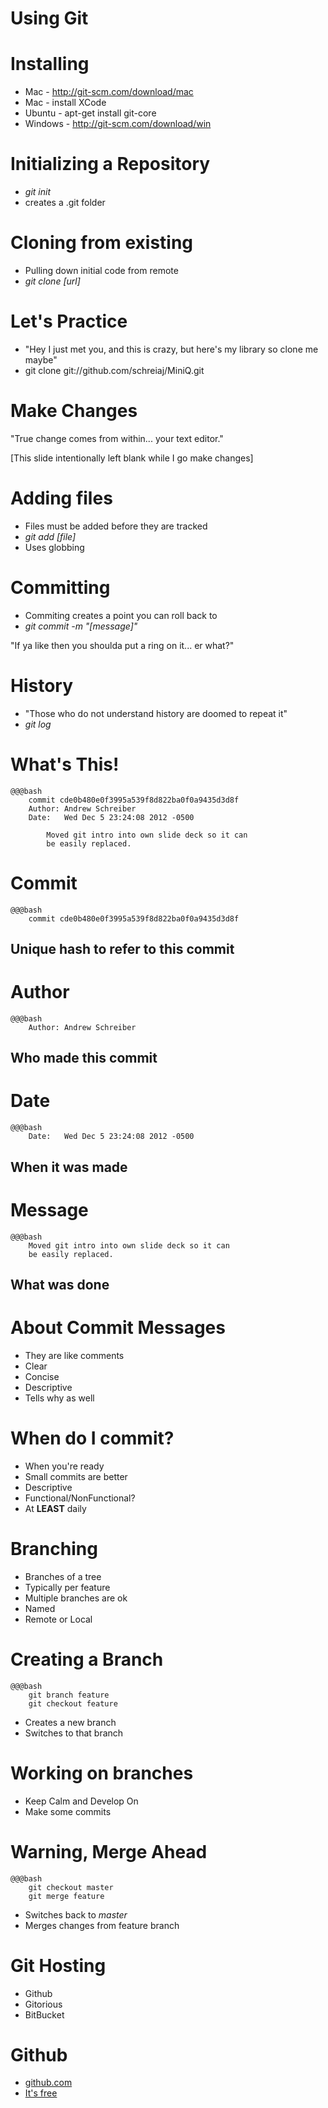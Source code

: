 
<!SLIDE>
# Using Git

<!SLIDE small incremental bullets>
# Installing
* Mac - http://git-scm.com/download/mac
* Mac - install XCode
* Ubuntu - apt-get install git-core
* Windows - http://git-scm.com/download/win

<!SLIDE incremental bullets>
# Initializing a Repository
* _git init_
* creates a .git folder


<!SLIDE incremental bullets>
# Cloning from existing
* Pulling down initial code from remote
* _git clone [url]_

<!SLIDE  incremental bullets>
# Let's Practice
* "Hey I just met you, and this is crazy, but here's my library so clone me maybe"
* git clone git://github.com/schreiaj/MiniQ.git

<!SLIDE>
# Make Changes
"True change comes from within... your text editor."

<!SLIDE incremental bullets>
[This slide intentionally left blank while I go make changes]

<!SLIDE incremental bullets>
# Adding files
* Files must be added before they are tracked
* _git add [file]_
* Uses globbing

<!SLIDE incremental bullets>
# Committing
* Commiting creates a point you can roll back to
* _git commit -m "[message]"_

<!SLIDE incremental bullets>
"If ya like then you shoulda put a ring on it... er what?"

<!SLIDE incremental bullets>
# History
* "Those who do not understand history are doomed to repeat it"
* _git log_

<!SLIDE smaller>
# What's This!
	@@@bash
		commit cde0b480e0f3995a539f8d822ba0f0a9435d3d8f
		Author: Andrew Schreiber 
		Date:   Wed Dec 5 23:24:08 2012 -0500

		    Moved git intro into own slide deck so it can 
		    be easily replaced.

<!SLIDE smaller center>
# Commit
	@@@bash
		commit cde0b480e0f3995a539f8d822ba0f0a9435d3d8f
## Unique hash to refer to this commit


<!SLIDE smaller center>
# Author
	@@@bash
		Author: Andrew Schreiber 
## Who made this commit

<!SLIDE smaller center>
# Date
	@@@bash
		Date:   Wed Dec 5 23:24:08 2012 -0500
## When it was made

<!SLIDE smaller center>
# Message
	@@@bash
		Moved git intro into own slide deck so it can 
	    be easily replaced.
## What was done

<!SLIDE bullets incremental smaller>
# About Commit Messages
* They are like comments
* Clear
* Concise
* Descriptive
* Tells why as well

<!SLIDE bullets incremental smaller>
# When do I commit?
* When you're ready
* Small commits are better
* Descriptive 
* Functional/NonFunctional?
* At __LEAST__ daily

<!SLIDE bullets incremental smaller>
# Branching
* Branches of a tree
* Typically per feature
* Multiple branches are ok
* Named
* Remote or Local

<!SLIDE bullets incremental smaller center>
# Creating a Branch
	@@@bash
		git branch feature
		git checkout feature
* Creates a new branch
* Switches to that branch


<!SLIDE bullets incremental center>
# Working on branches
* Keep Calm and Develop On
* Make some commits

<!SLIDE bullets incremental smaller center>
# Warning, Merge Ahead
	@@@bash
		git checkout master
		git merge feature
* Switches back to _master_
* Merges changes from feature branch

<!SLIDE bullets incremental center small>
# Git Hosting
* Github
* Gitorious
* BitBucket

<!SLIDE bullets incremental center>
# Github
* [github.com](http://github.com/)
* [It's free](https://github.com/edu)

